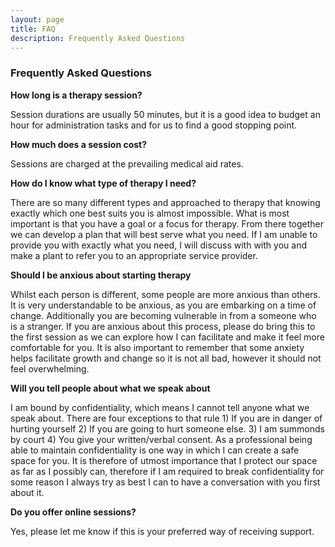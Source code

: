 ```yaml
---
layout: page
title: FAQ
description: Frequently Asked Questions
---
```


### Frequently Asked Questions

**How long is a therapy session?**

Session durations are usually 50 minutes, but it is a good idea to budget an hour 
for administration tasks and for us to find a good stopping point.  

**How much does a session cost?**

Sessions are charged at the prevailing medical aid rates. 

**How do I know what type of therapy I need?**

There are so many different types and approached to therapy that knowing exactly which one
best suits you is almost impossible. What is most important is that you have a goal or a
focus for therapy. From there together we can develop a plan that will best serve what you need.
If I am unable to provide you with exactly what you need, I will discuss with with you and make
a plant to refer you to an appropriate service provider.  

**Should I be anxious about starting therapy**

Whilst each person is different, some people are more anxious than others. It is very
understandable to be anxious, as you are embarking on a time of change. Additionally 
you are becoming vulnerable in from a someone who is a stranger. If you are anxious 
about this process, please do bring this to the first session as we can explore how
I can facilitate and make it feel more comfortable for you. It is also important
to remember that some anxiety helps facilitate growth and change so it is not
all bad, however it should not feel overwhelming.  

**Will you tell people about what we speak about**

I am bound by confidentiality, which means I cannot tell anyone what we speak about.
There are four exceptions to that rule 1) If you are in danger of hurting yourself 2)
If you are going to hurt someone else. 3) I am summonds by court 4) You give your
written/verbal consent. As a professional being able to maintain confidentiality
is one way in which I can create a safe space for you. It is therefore of utmost
importance that I protect our space as far as I possibly can, therefore if I am
required to break confidentiality for some reason I always try as best I can
to have a conversation with you first about it. 

**Do you offer online sessions?**

Yes, please let me know if this is your preferred way of receiving support.

  